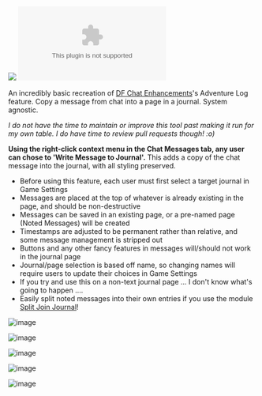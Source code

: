 ![](https://img.shields.io/badge/Foundry-v12-informational)
![Latest Release Download Count](https://img.shields.io/github/downloads/4m2c4bl3/save-message-to-journal-entry/latest/module.zip)

An incredibly basic recreation of [DF Chat Enhancements](https://github.com/flamewave000/dragonflagon-fvtt/blob/master/df-chat-enhance/README.md#Adventure-Log)'s Adventure Log feature. Copy a message from chat into a page in a journal. System agnostic.

_I do not have the time to maintain or improve this tool past making it run for my own table. I do have time to review pull requests though! :o)_

**Using the right-click context menu in the Chat Messages tab, any user can chose to 'Write Message to Journal'.** This adds a copy of the chat message into the journal, with all styling preserved. 
* Before using this feature, each user must first select a target journal in Game Settings
* Messages are placed at the top of whatever is already existing in the page, and should be non-destructive
* Messages can be saved in an existing page, or a pre-named page (Noted Messages) will be created
* Timestamps are adjusted to be permanent rather than relative, and some message management is stripped out
* Buttons and any other fancy features in messages will/should not work in the journal page
* Journal/page selection is based off name, so changing names will require users to update their choices in Game Settings
* If you try and use this on a non-text journal page ... I don't know what's going to happen ....
* Easily split noted messages into their own entries if you use the module [Split Join Journal](https://github.com/toastygm/split-join-journal)!


![image](https://github.com/user-attachments/assets/2fece3d3-21cf-47c3-8c2b-a0e06d3ff8c4)

![image](https://github.com/user-attachments/assets/28ac2813-095d-4c66-ae31-bd7c801d5c78)

![image](https://github.com/user-attachments/assets/cce2efee-6d9e-4bc1-8258-77464d2230d7)

![image](https://github.com/user-attachments/assets/4ae4c597-e21d-45a2-ab12-194504ab50c4)

![image](https://github.com/user-attachments/assets/581de671-b286-407a-a288-68d67cf66f0b)

